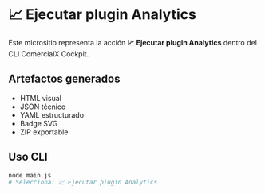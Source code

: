 # 📈 Ejecutar plugin Analytics

Este micrositio representa la acción **📈 Ejecutar plugin Analytics** dentro del CLI ComercialX Cockpit.

## Artefactos generados

- HTML visual
- JSON técnico
- YAML estructurado
- Badge SVG
- ZIP exportable

## Uso CLI

```bash
node main.js
# Selecciona: 📈 Ejecutar plugin Analytics
```
